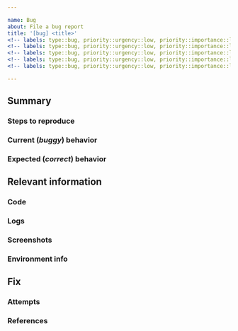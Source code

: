 ```yaml
---

name: Bug
about: File a bug report
title: '[bug] <title>'
<!-- labels: type::bug, priority::urgency::low, priority::importance::low, work::simple -->
<!-- labels: type::bug, priority::urgency::low, priority::importance::low, work::complicated -->
<!-- labels: type::bug, priority::urgency::low, priority::importance::low, work::complex -->
<!-- labels: type::bug, priority::urgency::low, priority::importance::low, work::chaotic -->
<!-- labels: type::bug, priority::urgency::low, priority::importance::low, work::disorder -->

---
```

<!---
    PLEASE READ THIS!
    Before opening a new issue: 
    + Make sure to search for previous related issues.
    + Filter issues by using the "type::bug" label.
    + Verify the issue you're about to submit isn't a duplicate.
--->

## Summary
<!-- REQUIRED 
    Summarize the bug encountered concisely. 
-->

### Steps to reproduce
<!-- REQUIRED 
Describe how one can reproduce the issue. 
Use an ordered list.
-->

### Current (*buggy*) behavior
<!-- REQUIRED 
Describe what is actually happenning. 
-->

### Expected (*correct*) behavior
<!-- REQUIRED 
Describe what you should see instead. 
-->

## Relevant information
<!-- 
Use code blocks (```) to format code and logs.
It is tough to read otherwise. 
-->

### Code
<!-- OPTIONAL 
Input any relevant code.
-->

### Logs
<!-- OPTIONAL 
Input any relevant logs.
-->

### Screenshots
<!-- OPTIONAL
Input any relevant screenshots.
-->

### Environment info
<!-- OPTIONAL
-->

## Fix
<!-- OPTIONAL 
    Link to the line of code that might be responsible for the problem. 
-->

### Attempts
<!-- OPTIONAL
    Describe in detail any attempt (if any) made to fix this issue.
-->

### References
<!-- OPTIONAL
    Reference any post, document or other issues related to this bug.
-->
